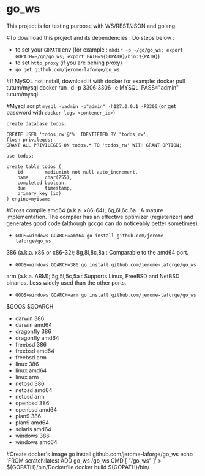 go_ws
=====

This project is for testing purpose with WS/REST/JSON and golang.

#To download this project and its dependencies :
Do steps below :
- to set your `GOPATH` env (for example : `mkdir -p ~/go/go_ws; export GOPATH=~/go/go_ws; export PATH=${GOPATH}/bin:${PATH}`)
- to set `http_proxy` (if you are behing proxy)
- `go get github.com/jerome-laforge/go_ws`

#If MySQL not install, download it with docker for example:
    docker pull tutum/mysql
    docker run -d -p 3306:3306 -e MYSQL_PASS="admin" tutum/mysql

#Mysql script
`mysql -uadmin -p"admin" -h127.0.0.1 -P3306` (or get password with `docker logs <contener_id>`)

    create database todos;

    CREATE USER 'todos_rw'@'%' IDENTIFIED BY 'todos_rw';
    flush privileges;
    GRANT ALL PRIVILEGES ON todos.* TO 'todos_rw' WITH GRANT OPTION;

    use todos;

    create table todos (
        id        mediumint not null auto_increment,
        name      char(255),
        completed boolean,
        due       timestamp,
        primary key (id)
    ) engine=myisam;

#Cross compile
amd64 (a.k.a. x86-64); 6g,6l,6c,6a : A mature implementation. The compiler has an effective optimizer (registerizer) and generates good code (although gccgo can do noticeably better sometimes). 
- `GOOS=windows GOARCH=amd64 go install github.com/jerome-laforge/go_ws`

386 (a.k.a. x86 or x86-32); 8g,8l,8c,8a : Comparable to the amd64 port. 
- `GOOS=windows GOARCH=386 go install github.com/jerome-laforge/go_ws`
 
arm (a.k.a. ARM); 5g,5l,5c,5a : Supports Linux, FreeBSD and NetBSD binaries. Less widely used than the other ports. 
- `GOOS=windows GOARCH=arm go install github.com/jerome-laforge/go_ws`

 
$GOOS 	$GOARCH
-	darwin 	386
-	darwin 	amd64
-	dragonfly 	386
-	dragonfly 	amd64
-	freebsd 	386
-	freebsd 	amd64
-	freebsd 	arm
-	linux 	386
-	linux 	amd64
-	linux 	arm
-	netbsd 	386
-	netbsd 	amd64
-	netbsd 	arm
-	openbsd 	386
-	openbsd 	amd64
-	plan9 	386
-	plan9 	amd64
-	solaris 	amd64
-	windows 	386
-	windows 	amd64

#Create docker's image
    go install github.com/jerome-laforge/go_ws
    echo 'FROM scratch:latest
    ADD go_ws /go_ws
    CMD [ "/go_ws" ]' > ${GOPATH}/bin/Dockerfile
    docker build ${GOPATH}/bin/
